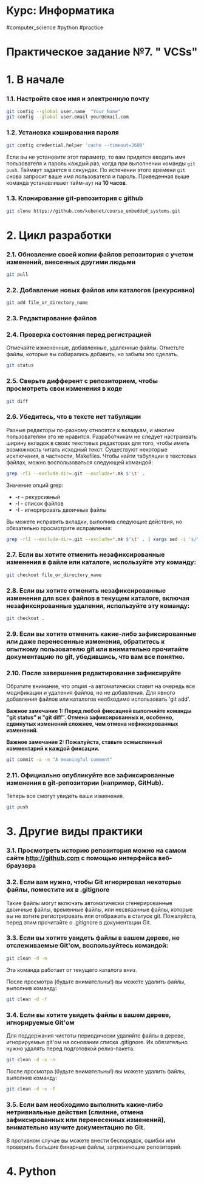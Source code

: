 # Курс: Информатика
#computer_science #python #practice 

# Практическое задание №7. " VCSs"

# 1. В начале

### 1.1. Настройте свое имя и электронную почту

```bash
git config --global user.name  "Your Name"
git config --global user.email your@email.com
```

### 1.2. Установка кэширования пароля

```bash
git config credential.helper 'cache --timeout=3600'
```

Если вы не установите этот параметр, то вам придется вводить имя пользователя и пароль каждый раз, когда при выполнении команды `git push`. Таймаут задается в секундах. По истечении этого времени `git` снова запросит ваше имя пользователя и пароль. Приведенная выше команда устанавливает тайм-аут на **10 часов**.
### 1.3. Клонирование git-репозитория с github

```bash
git clone https://github.com/kubenet/course_embedded_systems.git
```

# 2. Цикл разработки

### 2.1. Обновление своей копии файлов репозитория с учетом изменений, внесенных другими людьми

```bash
git pull
```

### 2.2. Добавление новых файлов или каталогов (рекурсивно)

```bash
git add file_or_directory_name
```

### 2.3. Редактирование файлов

### 2.4. Проверка состояния перед регистрацией

Отмечайте измененные, добавленные, удаленные файлы.
Отметьте файлы, которые вы собирались добавить, но забыли это сделать.

```bash
git status
```

### 2.5. Сверьте дифферент с репозиторием, чтобы просмотреть свои изменения в коде

```bash
git diff
```

### 2.6. Убедитесь, что в тексте нет табуляции

Разные редакторы по-разному относятся к вкладкам, и многим пользователям это не нравится.
Разработчикам не следует настраивать ширину вкладок в своих текстовых редакторах для того, чтобы иметь возможность читать исходный текст.
Существуют некоторые исключения, в частности, Makefiles.
Чтобы найти табуляции в текстовых файлах, можно воспользоваться следующей командой:

```bash
grep -rlI --exclude-dir=.git --exclude=*.mk $'\t' .
```

Значение опций grep:

* -r - рекурсивный
* -l - список файлов
* -I - игнорировать двоичные файлы

Вы можете исправить вкладки, выполнив следующие действия, но обязательно просмотрите исправления:

```bash
grep -rlI --exclude-dir=.git --exclude=*.mk $'\t' . | xargs sed -i 's/\t/    /g'
```

### 2.7. Если вы хотите отменить незафиксированные изменения в файле или каталоге, используйте эту команду:

```bash
git checkout file_or_directory_name
```

### 2.8. Если вы хотите отменить незафиксированные изменения для всех файлов в текущем каталоге, включая незафиксированные удаления, используйте эту команду:

```bash
git checkout .
```

### 2.9. Если вы хотите отменить какие-либо зафиксированные или даже перенесенные изменения, обратитесь к опытному пользователю git или внимательно прочитайте документацию по git, убедившись, что вам все понятно.

### 2.10. После завершения редактирования зафиксируйте

Обратите внимание, что опция -a автоматически ставит на очередь все модификации и удаления файлов, но не добавления.
Для явного добавления файлов или каталогов необходимо использовать 'git add'.

**Важное замечание 1: Перед любой фиксацией выполняйте команды "git status" и "git diff".
Отмена зафиксированных и, особенно, сдвинутых изменений сложнее, чем отмена нефиксированных изменений**.

**Важное замечание 2: Пожалуйста, ставьте осмысленный комментарий к каждой фиксации.**

```bash
git commit -a -m "A meaningful comment"
```

### 2.11. Официально опубликуйте все зафиксированные изменения в git-репозитории (например, GitHub).
Теперь все смогут увидеть ваши изменения.

```bash
git push
```

# 3. Другие виды практики

### 3.1. Просмотреть историю репозитория можно на самом сайте http://github.com с помощью интерфейса веб-браузера

### 3.2. Если вам нужно, чтобы Git игнорировал некоторые файлы, поместите их в .gitignore

Такие файлы могут включать автоматически сгенерированные двоичные файлы, временные файлы,
или несвязанные файлы, которые вы не хотите регистрировать или отображать в статусе git.
Пожалуйста, перед этим прочитайте о .gitignore в документации Git.

### 3.3. Если вы хотите увидеть файлы в вашем дереве, не отслеживаемые Git'ом, воспользуйтесь командой:

```bash
git clean -d -n
```

Эта команда работает от текущего каталога вниз.

После просмотра (будьте внимательны!) вы можете удалить файлы, выполнив команду:

```bash
git clean -d -f
```

### 3.4.  Если вы хотите увидеть файлы в вашем дереве, игнорируемые Git'ом

Для поддержания чистоты периодически удаляйте файлы в дереве,
игнорируемые git'ом на основании списка .gitignore.
Их обязательно нужно удалять перед подготовкой релиз-пакета.

```bash
git clean -d -x -n
```

После просмотра (будьте внимательны!) вы можете удалить файлы, выполнив команду:


```bash
git clean -d -x -f
```

### 3.5. Если вам необходимо выполнить какие-либо нетривиальные действия (слияние, отмена зафиксированных или перенесенных изменений), внимательно изучите документацию по Git.

В противном случае вы можете внести беспорядок, ошибки или проверить большие бинарные файлы, загрязняющие репозиторий.

# 4. Python
